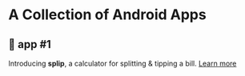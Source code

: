 # A Collection of Android Apps

## 🔢 app #1
Introducing **splip**, a calculator for splitting & tipping a bill. [Learn more](/assignment1 "Assignment 1")
